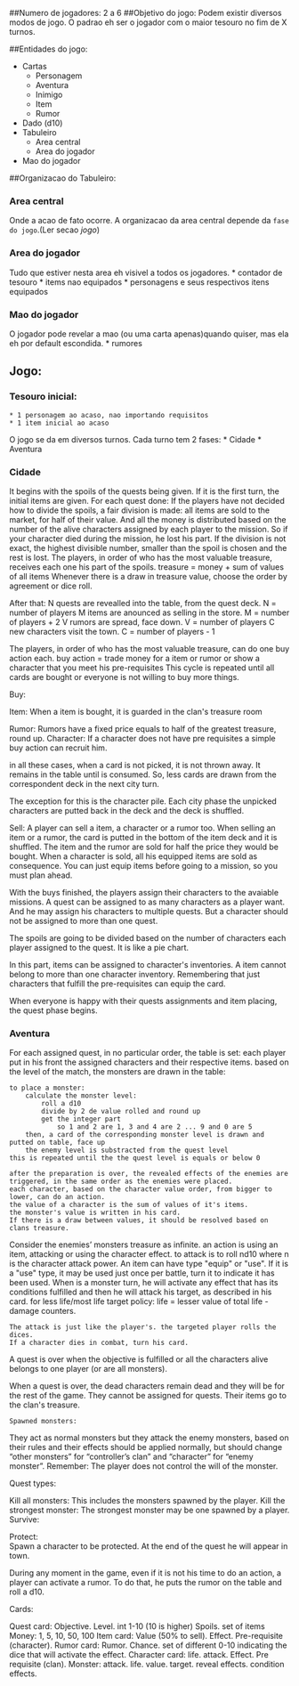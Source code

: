 ##Numero de jogadores:
    2 a 6 
##Objetivo do jogo:
Podem existir diversos modos de jogo.
O padrao eh ser o jogador com o maior tesouro no fim de X turnos.

##Entidades do jogo:

* Cartas
    * Personagem
    * Aventura
    * Inimigo
    * Item
    * Rumor
* Dado (d10)
* Tabuleiro
    * Area central
    * Area do jogador
* Mao do jogador

##Organizacao do Tabuleiro:

### Area central
Onde a acao de fato ocorre.
A organizacao da area central depende da `fase do jogo`.(Ler secao *jogo*)
### Area do jogador
Tudo que estiver nesta area eh visivel a todos os jogadores.
    * contador de tesouro 
    * items nao equipados 
    * personagens e seus respectivos itens equipados
### Mao do jogador
O jogador pode revelar a mao (ou uma carta apenas)quando quiser, mas ela eh por default escondida.
    * rumores

## Jogo:

### Tesouro inicial:
    * 1 personagem ao acaso, nao importando requisitos
    * 1 item inicial ao acaso

O jogo se da em diversos turnos.
Cada turno tem 2 fases:
    * Cidade
    * Aventura

### Cidade

It begins with the spoils of the quests being given.
If it is the first turn, the initial items are given.
For each quest done:
If the players have not decided how to divide the spoils, a fair division is made: all items are sold to the market, for half of their value. And all the money is distributed based on the number of the alive characters assigned by each player to the mission. So if your character died during the mission, he lost his part.
If the division is not exact, the highest divisible number, smaller than the spoil is chosen and the rest is lost.
The players, in order of who has the most valuable treasure, receives each one his part of the spoils.
    treasure = money + sum of values of all items
Whenever there is a draw in treasure value, choose the order by agreement or dice roll.

After that:
N quests are revealled into the table, from the quest deck.
    N = number of players
M items are anounced as selling in the store.
    M = number of players + 2
V rumors are spread, face down.
    V = number of players
C new characters visit the town.
    C = number of players - 1


The players, in order of who has the most valuable treasure, can do one buy action each.
    buy action = trade money for a item or rumor or show a character that you meet his pre-requisites
This cycle is repeated until all cards are bought or everyone is not willing to buy more things.

Buy:

Item:
    When a item is bought, it is guarded in the clan's treasure room

Rumor:
    Rumors have a fixed price equals to half of the greatest treasure, round up.
Character:
    If a character does not have pre requisites a simple buy action can recruit him.

in all these cases, when a card is not picked, it is not thrown away.
It remains in the table until is consumed. So, less cards are drawn from the correspondent deck in the next city turn.

The exception for this is the character pile.
Each city phase the unpicked characters are putted back in the deck and the deck is shuffled.

Sell:
    A player can sell a item, a character or a rumor too.
    When selling an item or a rumor, the card is putted in the bottom of the item deck and it is shuffled.
    The item and the rumor are sold for half the price they would be bought.
    When a character is sold, all his equipped items are sold as consequence.
    You can just equip items before going to a mission, so you must plan ahead.

With the buys finished, the players assign their characters to the avaiable missions.
A quest can be assigned to as many characters as a player want.
And he may assign his characters to multiple quests.
But a character should not be assigned to more than one quest.

The spoils are going to be divided based on the number of characters each player assigned to the quest. It is like a pie chart.

In this part, items can be assigned to character's inventories.
A item cannot belong to more than one character inventory.
Remembering that just characters that fulfill the pre-requisites can equip the card.
    
When everyone is happy with their quests assignments and item placing, the quest phase begins.

### Aventura

For each assigned quest, in no particular order, the table is set:
    each player put in his front the assigned characters and their respective items.
    based on the level of the match, the monsters are drawn in the table:
    
    to place a monster:
        calculate the monster level:
            roll a d10
            divide by 2 de value rolled and round up
            get the integer part
                so 1 and 2 are 1, 3 and 4 are 2 ... 9 and 0 are 5
        then, a card of the corresponding monster level is drawn and putted on table, face up
        the enemy level is substracted from the quest level
    this is repeated until the the quest level is equals or below 0
    
    after the preparation is over, the revealed effects of the enemies are triggered, in the same order as the enemies were placed.
    each character, based on the character value order, from bigger to lower, can do an action.
    the value of a character is the sum of values of it's items.
    the monster's value is written in his card.
    If there is a draw between values, it should be resolved based on clans treasure.
Consider the enemies’ monsters treasure as infinite. 
    an action is using an item, attacking or using the character effect.
    to attack is to roll nd10 where n is the character attack power.
    An item can have type "equip" or "use". If it is a "use" type, it may be used just once per battle, turn it to indicate it has been used.
    When is a monster turn, he will activate any effect that has its conditions fulfilled and then he will attack his target, as described in his card.
for less life/most life target policy:
life = lesser value of total life - damage counters.

    The attack is just like the player's. the targeted player rolls the dices.
    If a character dies in combat, turn his card.
    
A quest is over when the objective is fulfilled or all the characters alive belongs to one player (or are all monsters).
    
When a quest is over, the dead characters remain dead and they will be for the rest of the game. They cannot be assigned for quests.
    Their items go to the clan's treasure.
    
    Spawned monsters:
They act as normal monsters but they attack the enemy monsters, based on their rules and their effects should be applied normally, but should change “other monsters” for “controller’s clan” and “character” for “enemy monster”. Remember: The player does not control the will of the monster. 
    
Quest types:

Kill all monsters:
    This includes the monsters spawned by the player.
Kill the strongest monster:
    The strongest monster may be one spawned by a player.
Survive:

Protect:    
    Spawn a character to be protected. At the end of the quest he will appear in town.


During any moment in the game, even if it is not his time to do an action, a player can activate a rumor.
    To do that, he puts the rumor on the table and roll a d10.
    




Cards:

Quest card:
    Objective.
    Level. int 1-10 (10 is higher)
    Spoils. set of items
Money:
    1, 5, 10, 50, 100
Item card:
    Value (50% to sell).
    Effect.
    Pre-requisite (character).
Rumor card:
    Rumor.
    Chance. set of different 0-10 indicating the dice that will activate the effect.
Character card:
    life.
    attack.
    Effect.
    Pre requisite (clan).
Monster:
    attack.
    life.
    value.
    target.
    reveal effects.
    condition effects.

